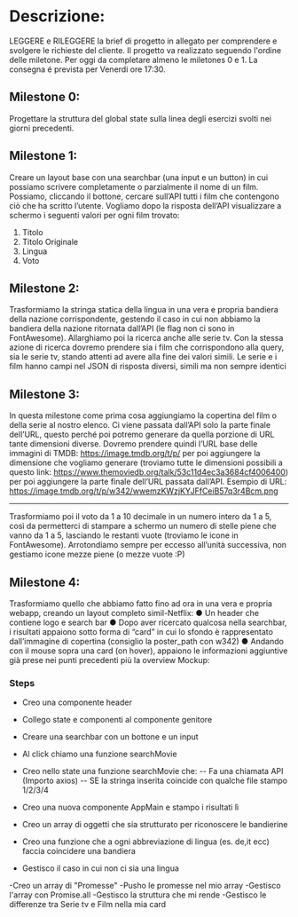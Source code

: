 # Descrizione:
LEGGERE e RILEGGERE la brief di progetto in allegato per comprendere e svolgere le 
richieste del cliente. Il progetto va realizzato seguendo l'ordine delle miletone.
Per oggi da completare almeno le miletones 0 e 1.
La consegna é prevista per Venerdi ore 17:30.

## Milestone 0:
Progettare la struttura del global state sulla linea degli esercizi svolti nei giorni
precedenti.

## Milestone 1:
Creare un layout base con una searchbar (una input e un button) in cui possiamo
scrivere completamente o parzialmente il nome di un film. Possiamo, cliccando il
bottone, cercare sull’API tutti i film che contengono ciò che ha scritto l’utente.
Vogliamo dopo la risposta dell’API visualizzare a schermo i seguenti valori per ogni
film trovato:
1. Titolo
2. Titolo Originale
3. Lingua
4. Voto

## Milestone 2:
Trasformiamo la stringa statica della lingua in una vera e propria bandiera della
nazione corrispondente, gestendo il caso in cui non abbiamo la bandiera della
nazione ritornata dall’API (le flag non ci sono in FontAwesome).
Allarghiamo poi la ricerca anche alle serie tv. Con la stessa azione di ricerca
dovremo prendere sia i film che corrispondono alla query, sia le serie tv, stando
attenti ad avere alla fine dei valori simili. Le serie e i film hanno campi nel JSON di
risposta diversi, simili ma non sempre identici

## Milestone 3:
In questa milestone come prima cosa aggiungiamo la copertina del film o della serie
al nostro elenco. Ci viene passata dall’API solo la parte finale dell’URL, questo
perché poi potremo generare da quella porzione di URL tante dimensioni diverse.
Dovremo prendere quindi l’URL base delle immagini di TMDB:
https://image.tmdb.org/t/p/ per poi aggiungere la dimensione che vogliamo generare
(troviamo tutte le dimensioni possibili a questo link:
https://www.themoviedb.org/talk/53c11d4ec3a3684cf4006400) per poi aggiungere la
parte finale dell’URL passata dall’API.
Esempio di URL:
https://image.tmdb.org/t/p/w342/wwemzKWzjKYJFfCeiB57q3r4Bcm.png
_____________________________________________________________
Trasformiamo poi il voto da 1 a 10 decimale in un numero intero da 1 a 5, così da
permetterci di stampare a schermo un numero di stelle piene che vanno da 1 a 5,
lasciando le restanti vuote (troviamo le icone in FontAwesome).
Arrotondiamo sempre per eccesso all’unità successiva, non gestiamo icone mezze
piene (o mezze vuote :P)

## Milestone 4:
Trasformiamo quello che abbiamo fatto fino ad ora in una vera e propria webapp,
creando un layout completo simil-Netflix:
● Un header che contiene logo e search bar
● Dopo aver ricercato qualcosa nella searchbar, i risultati appaiono sotto forma
di “card” in cui lo sfondo è rappresentato dall’immagine di copertina (consiglio
la poster_path con w342)
● Andando con il mouse sopra una card (on hover), appaiono le informazioni
aggiuntive già prese nei punti precedenti più la overview
Mockup:



### Steps
- Creo una componente header
- Collego state e componenti al componente genitore
- Creare una searchbar con un bottone e un input
- Al click chiamo una funzione searchMovie
- Creo nello state una funzione searchMovie che:
-- Fa una chiamata API (Importo axios)
-- SE la stringa inserita coincide con qualche file stampo 1/2/3/4

- Creo una nuova componente AppMain e stampo i risultati lì
- Creo un array di oggetti che sia strutturato per riconoscere le bandierine
- Creo una funzione che a ogni abbreviazione di lingua (es. de,it ecc) faccia coincidere una bandiera
- Gestisco il caso in cui non ci sia una lingua

-Creo un array di "Promesse"
-Pusho le promesse nel mio array
-Gestisco l'array con Promise.all
-Gestisco la struttura che mi rende
-Gestisco le differenze tra Serie tv e Film nella mia card